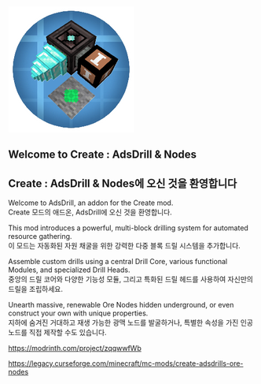 ![LOGO PNG](src/main/resources/can.png)



## Welcome to Create : AdsDrill & Nodes
## Create : AdsDrill & Nodes에 오신 것을 환영합니다

Welcome to AdsDrill, an addon for the Create mod.  
Create 모드의 애드온, AdsDrill에 오신 것을 환영합니다.

This mod introduces a powerful, multi-block drilling system for automated resource gathering.  
이 모드는 자동화된 자원 채굴을 위한 강력한 다중 블록 드릴 시스템을 추가합니다.

Assemble custom drills using a central Drill Core, various functional Modules, and specialized Drill Heads.  
중앙의 드릴 코어와 다양한 기능성 모듈, 그리고 특화된 드릴 헤드를 사용하여 자신만의 드릴을 조립하세요.

Unearth massive, renewable Ore Nodes hidden underground, or even construct your own with unique properties.  
지하에 숨겨진 거대하고 재생 가능한 광맥 노드를 발굴하거나, 특별한 속성을 가진 인공 노드를 직접 제작할 수도 있습니다.

https://modrinth.com/project/zqqwwfWb
 
https://legacy.curseforge.com/minecraft/mc-mods/create-adsdrills-ore-nodes
